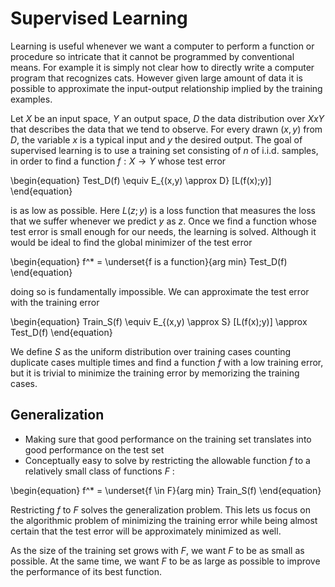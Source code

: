 # Supervised Learning

Learning is useful whenever we want a computer to perform a function or procedure so intricate that it cannot be programmed
by conventional means.
For example it is simply not clear how to directly write a computer program that recognizes cats.
However given large amount of data it is possible to approximate the input-output relationship
implied by the training examples.

Let $X$ be an input space, $Y$ an output space, $D$ the data distribution over $X x Y$ that describes
the data that we tend to observe.
For every drawn $(x,y)$ from $D$, the variable $x$ is a typical input and $y$ the desired output.
The goal of supervised learning is to use a training set consisting of $n$ of i.i.d. samples,
in order to find a function $f: X \rightarrow Y$ whose test error

\begin{equation}
  Test_D(f) \equiv E_{(x,y) \approx D} [L(f(x);y)]
\end{equation}

is as low as possible. Here $L(z;y)$ is a loss function that measures the loss that we suffer whenever we 
predict $y$ as $z$. Once we find a function whose test error is small enough for our needs, the learning is 
solved. Although it would be ideal to find the global minimizer of the test error

\begin{equation}
  f^* =  \underset{f is a function}{arg min} Test_D(f)
\end{equation}

doing so is fundamentally impossible. We can approximate the test error with the training error 

\begin{equation}
  Train_S(f)  \equiv E_{(x,y) \approx S} [L(f(x);y)] \approx Test_D(f)
\end{equation}

We define $S$ as the uniform distribution over training cases counting duplicate cases multiple times and find a 
function $f$ with a low training error, but it is trivial to minimize the training error by memorizing
the training cases.

## Generalization
- Making sure that good performance on the training set translates into good performance on the test set
- Conceptually easy to solve by restricting the allowable function $f$ to a relatively small class of
functions $F$ :

\begin{equation}
  f^* = \underset{f \in F}{arg min} Train_S(f)
\end{equation}

Restricting $f$ to $F$ solves the generalization problem. This lets us focus on the algorithmic problem
of minimizing the training error while being almost certain that the test error will be approximately 
minimized as well.

As the size of the training set grows with $F$, we want $F$ to be as small as possible.
At the same time, we want $F$ to be as large as possible to improve the performance of its best function.

